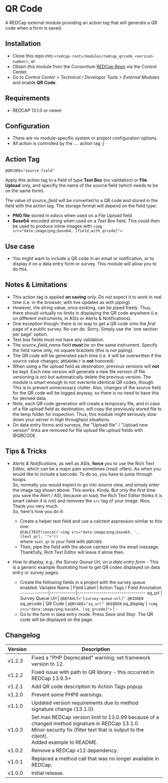 # QR Code

A REDCap external module providing an action tag that will generate a QR code when a form is saved.

## Installation

- Clone this repo into `<redcap-root>/modules/redcap_qrcode_<version-number>`, or
- Obtain this module from the Consortium [REDCap Repo](https://redcap.vanderbilt.edu/consortium/modules/index.php) via the Control Center.
- Go to _Control Center > Technical / Developer Tools > External Modules_ and enable **QR Code**.

## Requirements

- REDCAP 13.1.0 or newer

## Configuration

- There are no module-specific system or project configuration options.
- All action is controlled by the .... action tag ;)

## Action Tag

`@QRCODE="source_field"`

Apply this action tag to a field of type **Text Box** (no validation) or **File Upload** only, and specifiy the name of the source field (which needs to be on the same form).

The value of *source_field* will be converted to a QR code and stored in the field with the action tag. The storage format will depend on the field type:

- **PNG file** stored in *edocs* when used on a *File Upload* field
- **Base64**-encoded string when used on a *Text Box* field. This could then be used to produce inline-images with `<img src="data:image/png;base64, [field_with_qrcode]">`

## Use case

- You might want to include a QR code in an email or notification, or to display it on a data entry form or survey. This module will allow you to do this.

## Notes & Limitations

- This action tag is applied **on saving** only. Do not expect it to work in real time (i.e. in the browser, with live updates as with piping).
- However, the string value, once existing, can be piped freely. Thus, there should virtually no limits in displaying the QR code anywhere (i.e. on different instruments, in ASIs or Alerts & Notifications).
- One exception though: there is no way to get a QR code onto the *first* page of a public survey. No can do. Sorry. Simply use the 'one section per page' option.
- Text box fields must not have any validation.
- The *source_field_name* field **must** be on the same instrument. Specify the field name only, no square brackets (this is not piping).
- The QR code will be generated each time (i.e. it will be overwritten if the source value changes; `@READONLY` is **not** honored).
- When using a file upload field as destination, previous versions will **not** be kept. Each new version will generate a new file version (if file versioning is on) but automatically delete the previous version. The module is smart enough to not overwrite identical QR codes, though. This is to prevent unnecessary clutter. Also, changes of the source field for the QR code will be logged anyway, so there is no need to have this for derived data.
- Note, each QR code generation will create a temporary file, and in case of a file upload field as destination, will copy the previously stored file to the temp folder for inspection. Thus, this module might seriously slow down your server in high throughput situations.
- On data entry forms and surveys, the "Upload file" / "Upload new version" links are removed for file upload file upload fields with @QRCODE.

## Tips & Tricks

- *Alerts & Notifications*, as well as *ASIs*, **force** you to use the Rich Text Editor, which can be a major pain sometimes (read: often). As when you would like to include a barcode. To do so, you have to jump through hoops.  
  So, normally you would expect to go into source view, and simply enter the image tag shown above. This works. Kinda. But only the first time you save the Alert / ASI, because on load, the Rich Text Editor thinks it is smart (when it is not) and removes the `src` tag of your image. Nice. Thank you very much.  
  So, here's how you do it:  
  - Create a helper text field and use a calctext expression similar to this one:  
  `@CALCTEXT(concat('<img src="data:image/png;base64, ', [text_qr], '">'))`  
  where `text_qr` is your field with `@QRCODE`.
  - Then, pipe the field with the above calctext into the email message. Thankfully, Rich Text Editor will leave it alone then.

- _How to display, e.g., the Survey Queue Url, on a data entry form_ - This is a generic example illustrating how to get QR codes displayed on data entry or survey pages.
  - Create the following fields in a project with the survey queue enabled:
    Variable Name | Field Label | Action Tags / Field Annotation
    --------------|-------------|----------------------------------
    sq_url        | Survey Queue Url | `@DEFAULT="[survey-queue-url]" @HIDDEN`
    sq_qrcode     | QR Code | `@QRCODE="sq_url" @HIDDEN`
    sq_display    | `<img src="data:image/png;base64, [sq_qrcode]">` | -
  - Go to the form in data entry mode. Press _Save and Stay_. The QR code will be displayed on the page.


## Changelog

Version | Description
------- | ------------------
v1.2.3  | Fixed a "PHP Deprecated" warning; set framework version to 12.
v1.2.2  | Fixed issue with path to QR library - this occurred in REDCap 13.9.3+
v1.2.1  | Add QR code description to Action Tags popup.
v1.2.0  | Prevent some PHP8 warnings.
v1.1.0  | Updated version requirements due to method signature change (13.1.0).
v1.0.3  | Set max REDCap version limit to 13.0.99 because of a changed method signature in REDCap 13.1.0<br>Minor security fix (filter text that is output to the client).<br>Added example to README.
v1.0.2  | Remove a REDCap v12 dependency.
v1.0.1  | Replaced a method call that was no longer available in REDCap.
v1.0.0  | Initial release.
